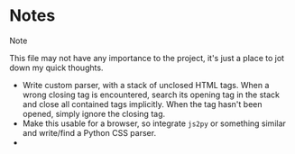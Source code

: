 # Notes   
> [!NOTE]
> This file may not have any importance to the project, it's just a place to jot down my quick thoughts.

* Write custom parser, with a stack of unclosed HTML tags. When a wrong closing tag is encountered, search its opening tag in the stack and close all contained tags implicitly. When the tag hasn't been opened, simply ignore the closing tag.
* Make this usable for a browser, so integrate `js2py` or something similar and write/find a Python CSS parser.
* 
